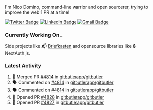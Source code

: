 
I'm Nico Domino, command-line warrior and open sourcerer, trying to improve the web 1 PR at a time!

[![Twitter Badge](https://img.shields.io/badge/-@ndom91-1ca0f1?style=flat-square&labelColor=1ca0f1&logo=twitter&logoColor=white&link=https://twitter.com/ndom91)](https://twitter.com/ndom91) [![Linkedin Badge](https://img.shields.io/badge/-ndom91-blue?style=flat-square&logo=Linkedin&logoColor=white&link=https://www.linkedin.com/in/ndom91/)](https://www.linkedin.com/in/ndom91/) [![Gmail Badge](https://img.shields.io/badge/-yo@ndo.dev-c14438?style=flat-square&logo=mail.ru&logoColor=white&link=mailto:yo@ndo.dev)](mailto:yo@ndo.dev)

### Currently Working On..

Side projects like 📬 [Briefkasten](https://briefkastenhq.com) and opensource libraries like 🔒 [NextAuth.js](https://github.com/nextauthjs/next-auth).

<!--START_SECTION_PROFILE_VIEWS:readme-info-->
<!--END_SECTION_PROFILE_VIEWS:readme-info-->

<!--START_SECTION_DAILY_COMMIT:readme-info-->
<!--END_SECTION_DAILY_COMMIT:readme-info-->

<!--START_SECTION_WEEKLY_COMMIT:readme-info-->
<!--END_SECTION_WEEKLY_COMMIT:readme-info-->

### Latest Activity

<!--START_SECTION:activity-->
1. 🎉 Merged PR [#4814](https://github.com/gitbutlerapp/gitbutler/pull/4814) in [gitbutlerapp/gitbutler](https://github.com/gitbutlerapp/gitbutler)
2. 🗣 Commented on [#4814](https://github.com/gitbutlerapp/gitbutler/pull/4814#issuecomment-2329302148) in [gitbutlerapp/gitbutler](https://github.com/gitbutlerapp/gitbutler)
3. 🗣 Commented on [#4814](https://github.com/gitbutlerapp/gitbutler/pull/4814#issuecomment-2329258337) in [gitbutlerapp/gitbutler](https://github.com/gitbutlerapp/gitbutler)
4. 💪 Opened PR [#4828](https://github.com/gitbutlerapp/gitbutler/pull/4828) in [gitbutlerapp/gitbutler](https://github.com/gitbutlerapp/gitbutler)
5. 💪 Opened PR [#4827](https://github.com/gitbutlerapp/gitbutler/pull/4827) in [gitbutlerapp/gitbutler](https://github.com/gitbutlerapp/gitbutler)
<!--END_SECTION:activity-->
